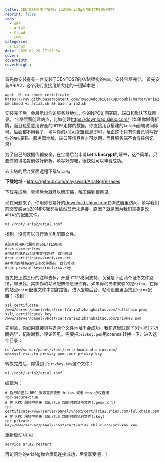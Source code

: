 ```yaml
---
title: CENTOS8宝塔下安装aria2和AriaNg添加HTTPS访问支持
reprint: false
tags:
  - APP
  - Aria2
  - Cloud
  - 技巧
categories:
  - Linux
date: 2020-02-20 17:01:34
cover:
coverWidth:
coverHeight:
---
```


首先你安装得有一台安装了CENTOS7的KVM架构的vps，安装宝塔完毕。 首先安装ARIA2，这个我们直接用某大佬的一键脚本吧：

```shell
wget -N –no-check-certificate https://raw.githubusercontent.com/ToyoDAdoubiBackup/doubi/master/aria2.sh && chmod +x aria2.sh && bash aria2.sh
```

安装完毕后，会展示出你的服务器地址，你的NPC访问密码，端口和默认下载目录。 宝塔里面创建站点，比如创建<https://download.shiux.com/>（如果你懒得折腾，而且也愿意用安全的`HTTPS`走你的数据，你直接用我搭建的`AriaNg`前端访问即可，后面都不用看了，填写你的`ARIA2`配置信息即可，反正这个只有你自己填写好你的`NPC`密码，服务器地址，端口等信息后才可以用，而且服务端不会有任何记录）

为了自己的数据传输安全，在宝塔后台申请**Let’s Encrypt**的证书，这个简单，只要你的域名提前做好解析，填写好邮箱，很快就可以申请成功。

去宝塔的后台界面远程下载`AriaNg`

**下载地址** - <https://github.com/mayswind/AriaNg/releases>

下载完成后，宝塔后台就可以解压缩，解压缩到根目录。

现在问题来了，你用你创建好的[download.shiux.com](https://download.shiux.com)在浏览器里访问，填写我们前面安装aria2的NPC密码后依然显示未连接。原因？就是因为我们需要更改`ARIA2`的配置文件。

```shell
vi /root/.aria2/aria2.conf
```

找到，没有可以自行添加到配置文件。

```shell
#是否启用RPC服务的SSL/TLS加密
#rpc-secure=true
#申请的域名crt证书文件路径，自行修改
#rpc-certificate=/root/xxx.crt
##申请的域名key证书文件路径，自行修改
#rpc-private-key=/root/xxx.key
```

首先把上述三行的注释去掉，开启`HTTPS`访问支持，关键是下面两个证书文件路径，哪里找，其实你的站点配置信息里面有，如果你的宝塔安装的是`nginx`，在你的站点`nginx`配置文件中包含路径。进入宝塔后台，站点设置里面找到`nginx`配置： 找到：

```shell
ssl_certificate /www/server/panel/vhost/cert/aria2.zhanghaitao.com/fullchain.pem;
ssl\_certificate\_key /www/server/panel/vhost/cert/aria2.zhanghaitao.com/privkey.pem
```

先别急，你如果直接填写这两个文件地址不会成功，我在这里耽误了3个小时才折腾完毕，记得谢我，评论区见。需要把`privkey.pem`用openssl转换一下，进入这个目录：

```shell
cd /www/server/panel/vhost/cert/download.shiux.com/
openssl rsa -in privkey.pem -out privkey.key
```

转换完成后，你得到了`privkey.key`这个文件：

```shell
vi /root/.aria2/aria2.conf
```

编辑为：

```shell
# 启用加密后 RPC 服务需要使用 https 或者 wss 协议连接
rpc-secure=true
# 在 RPC 服务中启用 SSL/TLS 加密时的证书文件(.pem/.crt)
rpc-certificate=/www/server/panel/vhost/cert/aria2.shiux.com/fullchain.pem
# 在 RPC 服务中启用 SSL/TLS 加密时的私钥文件(.key)
rpc-private-key=/www/server/panel/vhost/cert/aria2.shiux.com/privkey.key
```

重新启动`ARIA2`

```shell
service aria2 restart
```

再访问你的AriaNg你会发现连接成功，尽情享受吧：）
